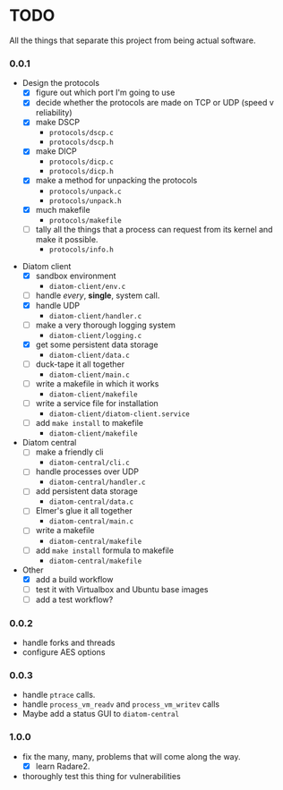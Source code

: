 # TODO

All the things that separate this project from being actual software.

### 0.0.1

 - Design the protocols
   - [x] figure out which port I'm going to use
   - [x] decide whether the protocols are made on TCP or UDP (speed v
      reliability)
   - [x] make DSCP
     - `protocols/dscp.c`
     - `protocols/dscp.h`
   - [x] make DICP
     - `protocols/dicp.c`
     - `protocols/dicp.h`
   - [x] make a method for unpacking the protocols
     - `protocols/unpack.c`
     - `protocols/unpack.h`
   - [x] much makefile
     - `protocols/makefile`
   - [ ] tally all the things that a process can request from its
      kernel and make it possible.
     - `protocols/info.h`
<!--
 - Design the logging system
   - [x] make logging functions
     - `logging/logging.c`
     - `logging/logging.h`
   - [x] add conventional time format to the logs
     - `logging/logging.c`
   - [x] add makefile
     - `logging/makefile`
-->
 - Diatom client
   - [x] sandbox environment
     - `diatom-client/env.c`
   - [ ] handle _every_, **single**, system call.
   - [x] handle UDP
     - `diatom-client/handler.c`
   - [ ] make a very thorough logging system
     - `diatom-client/logging.c`
   - [x] get some persistent data storage
     - `diatom-client/data.c`
   - [ ] duck-tape it all together
     - `diatom-client/main.c`
   - [ ] write a makefile in which it works
     - `diatom-client/makefile`
   - [ ] write a service file for installation
     - `diatom-client/diatom-client.service`
   - [ ] add `make install` to makefile
     - `diatom-client/makefile`
 - Diatom central
   - [ ] make a friendly cli
     - `diatom-central/cli.c`
   - [ ] handle processes over UDP
     - `diatom-central/handler.c`
   - [ ] add persistent data storage
     - `diatom-central/data.c`
   - [ ] Elmer's glue it all together
     - `diatom-central/main.c`
   - [ ] write a makefile
     - `diatom-central/makefile`
   - [ ] add `make install` formula to makefile
     - `diatom-central/makefile`
 - Other
   - [x] add a build workflow
   - [ ] test it with Virtualbox and Ubuntu base images
   - [ ] add a test workflow?

### 0.0.2

 - handle forks and threads
 - configure AES options

### 0.0.3

 - handle `ptrace` calls.
 - handle `process_vm_readv` and `process_vm_writev` calls
 - Maybe add a status GUI to `diatom-central`

### 1.0.0

 - fix the many, many, problems that will come along the way.
   - [x] learn Radare2.
 - thoroughly test this thing for vulnerabilities
